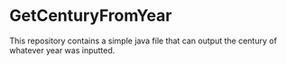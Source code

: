 # GetCenturyFromYear

This repository contains a simple java file that can output the century of whatever year was inputted.
